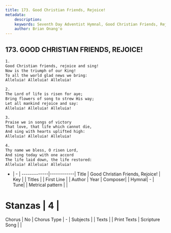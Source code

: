 ```yaml
---
title: 173. Good Christian Friends, Rejoice!
metadata:
    description: 
    keywords: Seventh Day Adventist Hymnal, Good Christian Friends, Rejoice!, , 
    author: Brian Onang'o
---
```



## 173. GOOD CHRISTIAN FRIENDS, REJOICE!

```txt
1.
Good Christian friends, rejoice and sing!
Now is the triumph of our King!
To all the world glad news we bring:
Alleluia! Alleluia! Alleluia!

2.
The Lord of life is risen for aye;
Bring flowers of song to strew His way;
Let all mankind rejoice and say:
Alleluia! Alleluia! Alleluia!

3.
Praise we in songs of victory
That love, that life which cannot die,
And sing with hearts uplifted high:
Alleluia! Alleluia! Alleluia!

4.
Thy name we bless, O risen Lord,
And sing today with one accord
The life laid down, the life restored:
Alleluia! Alleluia! Alleluia!
```

- |   -  |
-------------|------------|
Title | Good Christian Friends, Rejoice! |
Key |  |
Titles |  |
First Line |  |
Author | 
Year | 
Composer|  |
Hymnal|  - |
Tune|  |
Metrical pattern | |
# Stanzas | 4 |
Chorus | No |
Chorus Type | - |
Subjects |  |
Texts |  |
Print Texts | 
Scripture Song |  |
  
